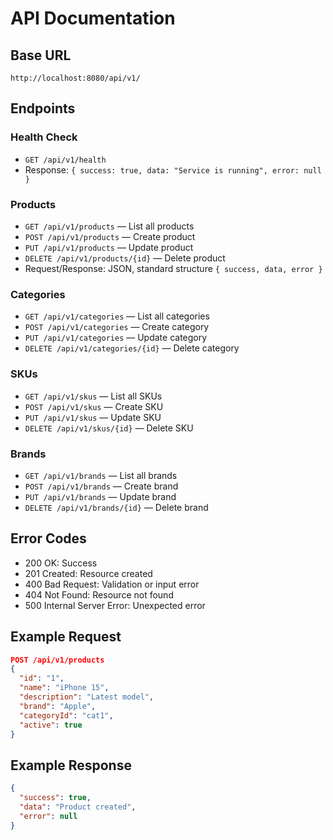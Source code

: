 # API Documentation

## Base URL
`http://localhost:8080/api/v1/`

## Endpoints

### Health Check
- `GET /api/v1/health`
- Response: `{ success: true, data: "Service is running", error: null }`

### Products
- `GET /api/v1/products` — List all products
- `POST /api/v1/products` — Create product
- `PUT /api/v1/products` — Update product
- `DELETE /api/v1/products/{id}` — Delete product
- Request/Response: JSON, standard structure `{ success, data, error }`

### Categories
- `GET /api/v1/categories` — List all categories
- `POST /api/v1/categories` — Create category
- `PUT /api/v1/categories` — Update category
- `DELETE /api/v1/categories/{id}` — Delete category

### SKUs
- `GET /api/v1/skus` — List all SKUs
- `POST /api/v1/skus` — Create SKU
- `PUT /api/v1/skus` — Update SKU
- `DELETE /api/v1/skus/{id}` — Delete SKU

### Brands
- `GET /api/v1/brands` — List all brands
- `POST /api/v1/brands` — Create brand
- `PUT /api/v1/brands` — Update brand
- `DELETE /api/v1/brands/{id}` — Delete brand

## Error Codes
- 200 OK: Success
- 201 Created: Resource created
- 400 Bad Request: Validation or input error
- 404 Not Found: Resource not found
- 500 Internal Server Error: Unexpected error

## Example Request
```json
POST /api/v1/products
{
  "id": "1",
  "name": "iPhone 15",
  "description": "Latest model",
  "brand": "Apple",
  "categoryId": "cat1",
  "active": true
}
```

## Example Response
```json
{
  "success": true,
  "data": "Product created",
  "error": null
}
```
